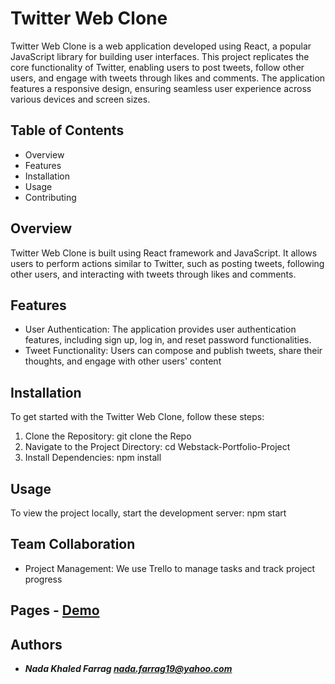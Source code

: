 # Twitter Web Clone

Twitter Web Clone is a web application developed using React, a popular JavaScript library for building user interfaces. This project replicates the core functionality of Twitter, enabling users to post tweets, follow other users, and engage with tweets through likes and comments. The application features a responsive design, ensuring seamless user experience across various devices and screen sizes.

## Table of Contents

- Overview
- Features
- Installation
- Usage
- Contributing

## Overview

Twitter Web Clone is built using React framework and JavaScript. It allows users to perform actions similar to Twitter, such as posting tweets, following other users, and interacting with tweets through likes and comments.

## Features

- User Authentication: The application provides user authentication features, including sign up, log in, and reset password functionalities.
- Tweet Functionality: Users can compose and publish tweets, share their thoughts, and engage with other users' content

## Installation

To get started with the Twitter Web Clone, follow these steps:

1. Clone the Repository: git clone the Repo
2. Navigate to the Project Directory: cd Webstack-Portfolio-Project
3. Install Dependencies: npm install

## Usage

To view the project locally, start the development server: npm start

## Team Collaboration
- Project Management: We use Trello to manage tasks and track project progress

## Pages - <a href="https://twitter-web-clone.netlify.app/">Demo</a>

## Authors
- ***Nada Khaled Farrag <nada.farrag19@yahoo.com>***
